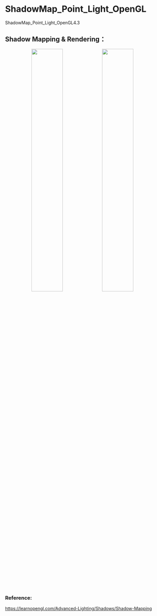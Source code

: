 # ShadowMap_Point_Light_OpenGL
ShadowMap_Point_Light_OpenGL4.3
## Shadow Mapping & Rendering：
<center class="half">
<img src="http://ota0mocmv.bkt.clouddn.com/shadowMap.png" width="45%" height="45%" />
<img src="http://ota0mocmv.bkt.clouddn.com/shadow_normal.png" width="45%" height="45%" />
</center>

### Reference:
https://learnopengl.com/Advanced-Lighting/Shadows/Shadow-Mapping
